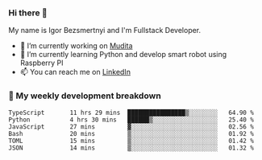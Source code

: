 ### Hi there 👋

My name is Igor Bezsmertnyi and I'm Fullstack Developer.

- 🔭 I’m currently working on [Mudita](https://mudita.com/)
- 🌱 I’m currently learning Python and develop smart robot using Raspberry PI
- 📫 You can reach me on [LinkedIn](https://www.linkedin.com/in/igor-bezsmertnyi-529522114/)

### 🧮 My weekly development breakdown
<!--START_SECTION:waka-->

```text
TypeScript       11 hrs 29 mins  ████████████████▒░░░░░░░░   64.90 %
Python           4 hrs 30 mins   ██████▒░░░░░░░░░░░░░░░░░░   25.40 %
JavaScript       27 mins         ▓░░░░░░░░░░░░░░░░░░░░░░░░   02.56 %
Bash             20 mins         ▒░░░░░░░░░░░░░░░░░░░░░░░░   01.92 %
TOML             15 mins         ▒░░░░░░░░░░░░░░░░░░░░░░░░   01.42 %
JSON             14 mins         ▒░░░░░░░░░░░░░░░░░░░░░░░░   01.32 %
```

<!--END_SECTION:waka-->

<!--
**igorbezsmertnyi/igorbezsmertnyi** is a ✨ _special_ ✨ repository because its `README.md` (this file) appears on your GitHub profile.

Here are some ideas to get you started:

- 🔭 I’m currently working on ...
- 🌱 I’m currently learning ...
- 👯 I’m looking to collaborate on ...
- 🤔 I’m looking for help with ...
- 💬 Ask me about ...
- 📫 How to reach me: ...
- 😄 Pronouns: ...
- ⚡ Fun fact: ...
-->
